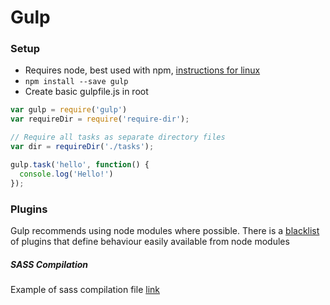 # Gulp

### Setup

- Requires node, best used with npm, [instructions for linux](https://github.com/CrowdHailer/Almighty/blob/master/installing%20node%20and%20npm.md)
- `npm install --save gulp`
- Create basic gulpfile.js in root

```js
var gulp = require('gulp')
var requireDir = require('require-dir');

// Require all tasks as separate directory files
var dir = requireDir('./tasks');

gulp.task('hello', function() {
  console.log('Hello!')
});
```

### Plugins
Gulp recommends using node modules where possible. There is a [blacklist](https://github.com/gulpjs/plugins/blob/master/src/blackList.json) of plugins that define behaviour easily available from node modules

##### SASS Compilation
Example of sass compilation file [link](http://www.mikestreety.co.uk/blog/a-simple-sass-compilation-gulpfilejs)
